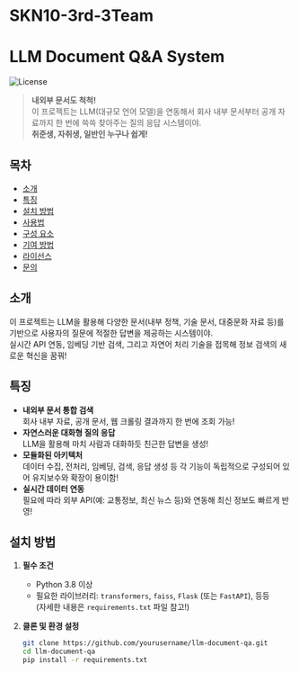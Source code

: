 # SKN10-3rd-3Team

# LLM Document Q&A System

![License](https://img.shields.io/badge/license-MIT-blue.svg)

> **내외부 문서도 척척!**  
> 이 프로젝트는 LLM(대규모 언어 모델)을 연동해서 회사 내부 문서부터 공개 자료까지 한 번에 쓱쓱 찾아주는 질의 응답 시스템이야.  
> **취준생, 자취생, 일반인 누구나 쉽게!**

## 목차

- [소개](#소개)
- [특징](#특징)
- [설치 방법](#설치-방법)
- [사용법](#사용법)
- [구성 요소](#구성-요소)
- [기여 방법](#기여-방법)
- [라이선스](#라이선스)
- [문의](#문의)

## 소개

이 프로젝트는 LLM을 활용해 다양한 문서(내부 정책, 기술 문서, 대중문화 자료 등)를 기반으로 사용자의 질문에 적절한 답변을 제공하는 시스템이야.  
실시간 API 연동, 임베딩 기반 검색, 그리고 자연어 처리 기술을 접목해 정보 검색의 새로운 혁신을 꿈꿔!

## 특징

- **내외부 문서 통합 검색**  
  회사 내부 자료, 공개 문서, 웹 크롤링 결과까지 한 번에 조회 가능!
- **자연스러운 대화형 질의 응답**  
  LLM을 활용해 마치 사람과 대화하듯 친근한 답변을 생성!
- **모듈화된 아키텍처**  
  데이터 수집, 전처리, 임베딩, 검색, 응답 생성 등 각 기능이 독립적으로 구성되어 있어 유지보수와 확장이 용이함!
- **실시간 데이터 연동**  
  필요에 따라 외부 API(예: 교통정보, 최신 뉴스 등)와 연동해 최신 정보도 빠르게 반영!

## 설치 방법

1. **필수 조건**  
   - Python 3.8 이상
   - 필요한 라이브러리: `transformers`, `faiss`, `Flask` (또는 `FastAPI`), 등등  
   (자세한 내용은 `requirements.txt` 파일 참고!)

2. **클론 및 환경 설정**

   ```bash
   git clone https://github.com/yourusername/llm-document-qa.git
   cd llm-document-qa
   pip install -r requirements.txt
